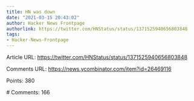 ```yaml
---
title: HN was down
date: "2021-03-15 20:43:02"
author: Hacker News Frontpage
authorlink: https://twitter.com/HNStatus/status/1371525940656803848
tags:
- Hacker-News-Frontpage
---
```


<p>Article URL: <a href="https://twitter.com/HNStatus/status/1371525940656803848">https://twitter.com/HNStatus/status/1371525940656803848</a></p>
<p>Comments URL: <a href="https://news.ycombinator.com/item?id=26469116">https://news.ycombinator.com/item?id=26469116</a></p>
<p>Points: 380</p>
<p># Comments: 166</p>
